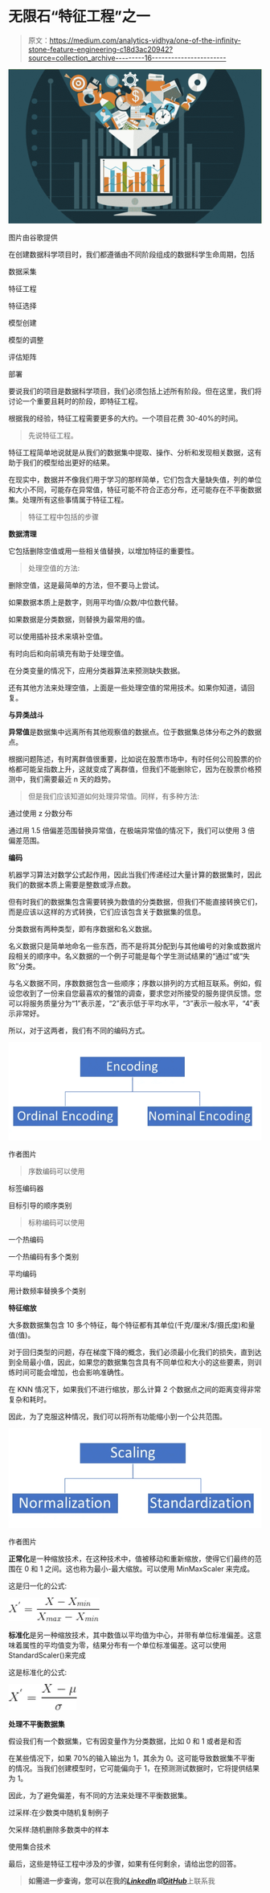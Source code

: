 # 无限石“特征工程”之一

> 原文：<https://medium.com/analytics-vidhya/one-of-the-infinity-stone-feature-engineering-c18d3ac20942?source=collection_archive---------16----------------------->

![](img/0d03ea2c322c690c8c1006a18a3da925.png)

图片由谷歌提供

在创建数据科学项目时，我们都遵循由不同阶段组成的数据科学生命周期，包括

数据采集

特征工程

特征选择

模型创建

模型的调整

评估矩阵

部署

要说我们的项目是数据科学项目，我们必须包括上述所有阶段。但在这里，我们将讨论一个重要且耗时的阶段，即特征工程。

根据我的经验，特征工程需要更多的大约。一个项目花费 30-40%的时间。

> 先说特征工程。

特征工程简单地说就是从我们的数据集中提取、操作、分析和发现相关数据，这有助于我们的模型给出更好的结果。

在现实中，数据并不像我们用于学习的那样简单，它们包含大量缺失值，列的单位和大小不同，可能存在异常值，特征可能不符合正态分布，还可能存在不平衡数据集。处理所有这些事情属于特征工程。

> 特征工程中包括的步骤

**数据清理**

它包括删除空值或用一些相关值替换，以增加特征的重要性。

> 处理空值的方法:

删除空值，这是最简单的方法，但不要马上尝试。

如果数据本质上是数字，则用平均值/众数/中位数代替。

如果数据是分类数据，则替换为最常用的值。

可以使用插补技术来填补空值。

有时向后和向前填充有助于处理空值。

在分类变量的情况下，应用分类器算法来预测缺失数据。

还有其他方法来处理空值，上面是一些处理空值的常用技术。如果你知道，请回复。

**与异类战斗**

**异常值**是数据集中远离所有其他观察值的数据点。位于数据集总体分布之外的数据点。

根据问题陈述，有时离群值很重要，比如说在股票市场中，有时任何公司股票的价格都可能呈指数上升，这就变成了离群值，但我们不能删除它，因为在股票价格预测中，我们需要最近 n 天的趋势。

> 但是我们应该知道如何处理异常值。同样，有多种方法:

通过使用 z 分数分布

通过用 1.5 倍偏差范围替换异常值，在极端异常值的情况下，我们可以使用 3 倍偏差范围。

**编码**

机器学习算法对数学公式起作用，因此当我们传递经过大量计算的数据集时，因此我们的数据本质上需要是整数或浮点数。

但有时我们的数据集包含需要转换为数值的分类数据，但我们不能直接转换它们，而是应该以这样的方式转换，它们应该包含关于数据集的信息。

分类数据有两种类型，即有序数据和名义数据。

名义数据只是简单地命名一些东西，而不是将其分配到与其他编号的对象或数据片段相关的顺序中。名义数据的一个例子可能是每个学生测试结果的“通过”或“失败”分类。

与名义数据不同，序数数据包含一些顺序；序数以排列的方式相互联系。例如，假设您收到了一份来自您最喜欢的餐馆的调查，要求您对所接受的服务提供反馈。您可以将服务质量分为“1”表示差，“2”表示低于平均水平，“3”表示一般水平，“4”表示非常好。

所以，对于这两者，我们有不同的编码方式。

![](img/bd908f3b0fd3fd5ddd0d5dd8a110731c.png)

作者图片

> 序数编码可以使用

标签编码器

目标引导的顺序类别

> 标称编码可以使用

一个热编码

一个热编码有多个类别

平均编码

用计数频率替换多个类别

**特征缩放**

大多数数据集包含 10 多个特征，每个特征都有其单位(千克/厘米/$/摄氏度)和量值(值)。

对于回归类型的问题，存在梯度下降的概念，我们必须最小化我们的损失，直到达到全局最小值，因此，如果您的数据集包含具有不同单位和大小的这些要素，则训练时间可能会增加，也会影响准确性。

在 KNN 情况下，如果我们不进行缩放，那么计算 2 个数据点之间的距离变得非常复杂和耗时。

因此，为了克服这种情况，我们可以将所有功能缩小到一个公共范围。

![](img/ef8b74759bfe2338465a6eab03b4c87f.png)

作者图片

**正常化**是一种缩放技术，在这种技术中，值被移动和重新缩放，使得它们最终的范围在 0 和 1 之间。这也称为最小-最大缩放。可以使用 MinMaxScaler 来完成。

这是归一化的公式:

![](img/f2eaa2177b8ce7a6fddd1ac14e506207.png)

**标准化**是另一种缩放技术，其中数值以平均值为中心，并带有单位标准偏差。这意味着属性的平均值变为零，结果分布有一个单位标准偏差。这可以使用 StandardScaler()来完成

这是标准化的公式:

![](img/610845938171e6ae345b32e8589a8de3.png)

**处理不平衡数据集**

假设我们有一个数据集，它有因变量作为分类数据，比如 0 和 1 或者是和否

在某些情况下，如果 70%的输入输出为 1，其余为 0。这可能导致数据集不平衡的情况。当我们创建模型时，它可能偏向于 1，在预测测试数据时，它将提供结果为 1。

因此，为了避免偏差，有不同的方法来处理不平衡数据集。

过采样:在少数类中随机复制例子

欠采样:随机删除多数类中的样本

使用集合技术

最后，这些是特征工程中涉及的步骤，如果有任何剩余，请给出您的回答。

> **如需进一步查询，您可以在我的**[***LinkedIn***](https://www.linkedin.com/in/mayank-yogi-806ba9156/)***或***[***GitHub***](https://github.com/MayankkYogi)上联系我